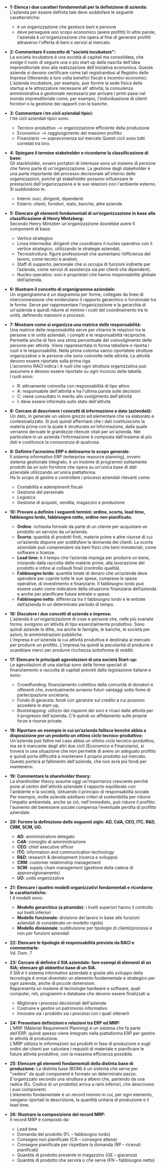 - **1: Elenca i due caratteri fondamentali per la definizione di azienda:**  
L'azienda per essere definita tale deve soddisfare le seguenti caratteristiche:
    - è un organizzazione che gestisce beni e persone
    - deve perseguire uno scopo economico (avere profitti)
In altre parole, l'azienda è un'organizzazione che opera al fine di generare 
profitti attraverso l'offerta di beni o servizi al mercato.  

- **2: Commentare il concetto di "società incubatore":**  
La società incubatore è una società di capitali ma consolidata, che svolge il
ruolo di seguire una o più start up dalla nascita dell'idea imprenditoriale sino
alla realizzazione dell'iniziativa economica. Queste aziende si devono 
certificare come tali registrandosi al Registro delle Imprese Ottenendo a loro 
volta benefici fiscali e incentivi economici. L'azienda incubatore, per esempio,
può fornire la sede fisica della startup e le attrezzature necessarie all'
attività; la consulenza amministrativa e gestionale necessario per arrivare i 
primi passi nel mondo imprenditoriale come, per esempio, l'individuazione di 
clienti fornitori o la gestione dei rapporti con le banche.  

- **3: Commentare i tre cicli aziendali tipici:**  
I tre cicli aziendali tipici sono:
	- Tecnico-produttivo --> organizzazione efficiente della produzione
	- Economico --> raggiungimento del massimo profitto
	- Finanziario --> sopravvivenza sul mercato
Questi cicli sono tutti correlati tra loro.  

- **4: Spiegare il termine stakeholder e ricordarne la classificazione di base:**  
Gli stackholder, ovvero portatori di interesse sono un insieme di persone che 
fanno parte di un'organizzazione. La gestione degli stakeholder è una parte 
importante del processo decisionale all'interno delle organizzazioni, poiché gli
stakeholder possono influenzare le prestazioni dell'organizzazione e le sue 
relazioni con l'ambiente esterno.
Si suddividono in:
	- Interni: soci, dirigenti, dipendenti
	- Esterni: clienti, fornitori, stato, banche, altre aziende  

- **5: Elencare gli elementi fondamentali di un’organizzazione in base alla** 
**classificazione di Henry Mintzberg:**  
Secondo Henry Mintzber un'organizzazione dovrebbe avere 5 componenti di base:
	- Vertice strategico
	- Linea intermedia: dirigenti che coordinano il nucleo operativo con il
	vertice strategico, utilizzando le strategie aziendali,
	- Tecnostruttura: figure professionali che aumentano l’efficienza del 
	lavoro, come tecnici e analisti,
	- Staff di supporto: personale che si occupa di funzioni indirette per
	l’azienda, come servizi di assistenza sia per clienti che dipendenti,
	- Nucleo operativo: soci e proprietari che hanno responsabilità globale 
	dell’azienda.  

- **6: Illustrare il concetto di organigramma aziendale:**  
Un organigramma è un diagramma per forme, collegate da linee di 
interconnessione che evidenziano il rapporto gerarchico o funzionale tra le 
forme. Serve per rappresentare l'organizzazione e la gerarchia di un'azienda e 
quindi ridurre al minimo i costi del coordinamento tra le unità, definendo 
mansioni e processi.  

- **7: Mostrare come si organizza una matrice delle responsabilità:**  
Una matrice delle responsabilità serve per chiarire le relazioni tra le persone
o le unità aziendali, i compiti e le responsabilità reciproche.
Permette anche di fare una stima percentuale del coinvolgimento delle persone 
per attività. Viene rappresentata in forma tabellare e riporta i ruoli e le 
responsabilità. Nella prima colonna vanno riportatele strutture organizzative o
le persone che sono coinvolte nelle attività. Le attività devono essere 
riportate sulla prima riga.  
L'acronimo RACI indica i 4 ruoli che ogni struttura organizzativa può assumere e
devono essere riportate su ogni incrocio della tabella.  
I ruoli sono:
	- R: attivamente coinvolta con responsabilità di tipo attivo
	- A: responsabile dell'attività e ha l'ultima parola sulle decisioni
	- C: viene consultato in merito allo svolgimento dell'attività
	- I: deve essere informata sullo stato dell'attività  
  
- **8: Cercare di descrivere i concetti di informazione e dato (aziendali):**  
Un dato, in generale un valore grezzo ed elementare che va elaborato e 
contestualizzato. Si può quindi affermare che i dati costituiscono la materia 
prima con la quale è strutturata un'informazione, dalla quale verranno derivate
le grandezze ritenute vitali per un'azienda. Nel particolare in un azienda 
l'informazione è composta dall'insieme di più dati e costituisce la conoscenza 
di qualcosa.  

- **9: Definire l’acronimo ERP e delinearne lo scopo generale:**  
Il sistema informativo ERP (enterprise resource planning), ovvero sistema 
gestionale integrato, è un insieme di programmi solitamente prodotti da un solo
fornitore che opera su un'unica base di dati aziendale utilizzando un'unica
piattaforma.  
Ha lo scopo di gestire e controllare i processi aziendali rilevanti come:
	- Contabilità e adempimenti fiscali
	- Gestione del personale
	- Logistica
	- Gestione di acquisti, vendita, magazzini e produzione  

- **10: Provare a definire i seguenti termini: ordine, scorta, lead time,** 
**fabbisogno lordo, fabbisogno netto, ordine non pianificato.**  
	- **Ordine**: richiesta formale da parte di un cliente per acquistare un 
	prodotto un servizio da un’azienda.
	- **Scorta**: quantità di prodotti finiti, materie prime e altre risorse di 
	cui un’azienda dispone per soddisfare la domanda dei clienti. La scorta 
	aziendale può comprendere sia beni fisici che beni immateriali, come 
	software o licenze.
	- **Lead time**: è il tempo che l’azienda impiega per produrre un bene, 
	iniziando dalla raccolta delle materie prime, alla lavorazione del prodotto 
	e infine ai collaudi finali (controllo qualità).
	- **Fabbisogno lordo**: quantità totale di denaro che un’azienda deve 
	spendere per coprire tutte le sue spese, comprese le spese operative, di 
	investimento e finanziarie. Il fabbisogno lordo può essere usato come 
	indicatore della situazione finanziaria dell’azienda e anche per pianificare 
	future entrate o spese.
	- **Fabbisogno netto**: differenza tra il fabbisogno lordo e le entrate 
	dell’azienda in un determinato periodo di tempo.  

- **16: Discutere i due concetti di azienda e impresa:**  
L'azienda è un'organizzazione di cose e persone che, nelle più svariate forme, 
svolgono un'attività di tipo essenzialmente produttivo. Sono quindi aziende le
ditte, ma anche le famiglie, le banche, le società per azioni, le 
amministrazioni pubbliche.  
L'impresa è un'azienda la cui attività produttiva è destinata al mercato per
produrre un profitto. L'impresa ha quindi la peculiarità di produrre e scambiare
merci per produrre ricchezza sottoforma di redditi.  

- **17: Elencare le principali agevolazioni di una società Start-up:**  
Le agevolazioni di una startup sono delle forme speciali di finanziamento e 
raccolta di capitali previsti dalla legislazione italiane e sono:
	- Crowdfunding: finanziamento collettivo dalla comunità di donatori e 
	offerenti che, eventualmente avranno futuri vantaggi sotto fome di 
	partecipazione societaria,
	- Fondo di garanzia: fondi con garanzie sul credito a cui possono accedere le
	start-up,
	- Bootstrapping: utilizzo dei risparmi dei soci e ricavi dalle attività per
	il progresso dell'azienda. C'è quindi un affidamento sulle proprie forze e
	risorse private.  

- **18: Riportare un esempio in cui un’azienda fallisce benché abbia a**
**disposizione per un prodotto un ottimo ciclo tecnico-produttivo:**  
Un'azienda può fallire nel caso abbia un ottimo ciclo tecnico-produttivo, ma se
è mancante degli altri due cicli (Economico e Finanziario), si troverà in una
situazione che non permette di avere un adeguato profitto e quindi porta 
difficoltà a mantenere il proprio prodotto sul mercato. Questo porterà al 
fallimento dell'azienda, che non avrà più fondi per mantenersi.  

- **19: Commentare la shareholder theory:**  
La shareholder theory assume oggi un'importanza crescente perché pone al centro 
dell'attività aziendale il rapporto equilibrato con l'ambiente e la società, 
istituendo il principio di responsabilità sociale. Per esempio, molte aziende 
adottano criteri di sostenibilità per ridurre l'impatto ambientale, anche se 
ciò, nell'immediato, può ridurre il profitto: l'aumento del benessere sociale 
compensa l'eventuale perdita di profitto aziendale.  

- **20: Fornire la definizione delle seguenti sigle: AD, CdA, CEO, ITC, R&D,**
**CRM, SCM, UO.**  
	- **AD**:  amministratore delegato
	- **CdA**: consiglio di amministrazione
	- **CEO**: chief executive officer
	- **ITC**: information and communication technology
	- **R&D**: research & development (ricerca e sviluppo)
	- **CRM**: customer relationship management
	- **SCM**: supply chain management (gestione della catena di
	approvvigionamento)
	- **UO**: unità organizzative  

- **21: Elencare i quattro modelli organizzativi fondamentali e ricordarne le**
**caratteristiche:**   
I 4 modelli sono:
	- **Modello gerarchico (a piramide)**: i livelli superiori hanno il
	controllo sui livelli inferiori
	- **Modello funzionale**: divisione del lavoro in base alle funzioni 
	aziendali (è considerato un modello rigido)
	- **Modello divisionale**: suddivisione per tipologie di clienti/processi e
	non per funzioni aziendali  

- **22: Elencare le tipologie di responsabilità previste da RACI e commentarle:**  
Vd. Dom. 7

- **23: Cercare di definire il SIA aziendale: fare esempi di elementi di un**
**SIA; elencare gli obbiettivi base di un SIA.**  
Il SIA è il sistema informativo aziendale e grazie allo sviluppo della 
tecnologia è ormai diventato un elemento fondamentale e strategico per ogni 
azienda, anche di piccole dimensioni.  
Rappresenta un insieme di tecnologie hardware e software, quali computer, reti, 
programmi e database che devono essere finalizzati a:
	- Migliorare i processi decisionali dell'azienda
	- Costruire e gestire un patrimonio informativo
	- Innovare sia i prodotto sia i processi con i quali ottenerli  

- **24: Presentare definizioni e relazioni tra ERP ed MRP:**   
L’MRP (Material Requirement Planning) è un sistema che fa parte dell’ERP, quindi
spesso viene integrato nella piattaforma ERP per gestire le attività di 
produzione.  
L’MRP utilizza le informazioni sui prodotti in fase di produzione e sugli ordini
dei clienti per calcolare i requisiti di materiale e pianificare le future 
attività produttive, con la massima efficienza possibile.  

- **25: Elencare gli elementi fondamentali della distinta base di produzione:**
La distinta base (BOM) è un sistema che serve per "vedere" da quali componenti è
formato un determinato pezzo. E'organizzato secondo una struttura a albero che, 
partendo da una radice (Es. Codice di un prodotto) arriva a rami inferiori, che 
descrivono i suoi componenti.  
L’elemento fondamentale è un record minimo in cui, per ogni elemento, vengano
riportati la descrizione, la quantità unitaria di produzione e il lead time.  

- **26: Illustrare la composizione del record MRP:**  
Il record MRP è composto da:
	- Lead time
	- Domanda del prodotto (FL – fabbisogno lordo)
	- Consegne non pianificate (CA – consegne attese)
	- Consegne pianificate per rispettare la domanda (RP – ricevuti pianificati)
	- Quantità di prodotto presente in magazzino (GE – giacenza)
	- Quantità di prodotto che servirà o che serve (FN – fabbisogno netto)